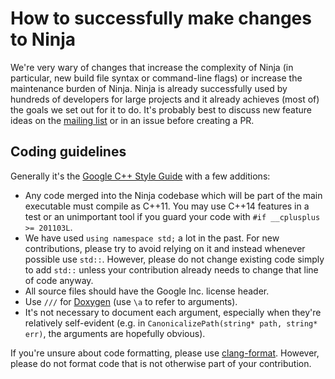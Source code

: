 # How to successfully make changes to Ninja

We're very wary of changes that increase the complexity of Ninja (in particular,
new build file syntax or command-line flags) or increase the maintenance burden
of Ninja. Ninja is already successfully used by hundreds of developers for large
projects and it already achieves (most of) the goals we set out for it to do.
It's probably best to discuss new feature ideas on the
[mailing list](https://groups.google.com/forum/#!forum/ninja-build) or in an
issue before creating a PR.

## Coding guidelines

Generally it's the
[Google C++ Style Guide](https://google.github.io/styleguide/cppguide.html) with
a few additions:

* Any code merged into the Ninja codebase which will be part of the main
  executable must compile as C++11. You may use C++14 features in a test or an
  unimportant tool if you guard your code with `#if __cplusplus >= 201103L`.
* We have used `using namespace std;` a lot in the past. For new contributions,
  please try to avoid relying on it and instead whenever possible use `std::`.
  However, please do not change existing code simply to add `std::` unless your
  contribution already needs to change that line of code anyway.
* All source files should have the Google Inc. license header.
* Use `///` for [Doxygen](http://www.doxygen.nl/) (use `\a` to refer to
  arguments).
* It's not necessary to document each argument, especially when they're
  relatively self-evident (e.g. in
  `CanonicalizePath(string* path, string* err)`, the arguments are hopefully
  obvious).

If you're unsure about code formatting, please use
[clang-format](https://clang.llvm.org/docs/ClangFormat.html). However, please do
not format code that is not otherwise part of your contribution.
